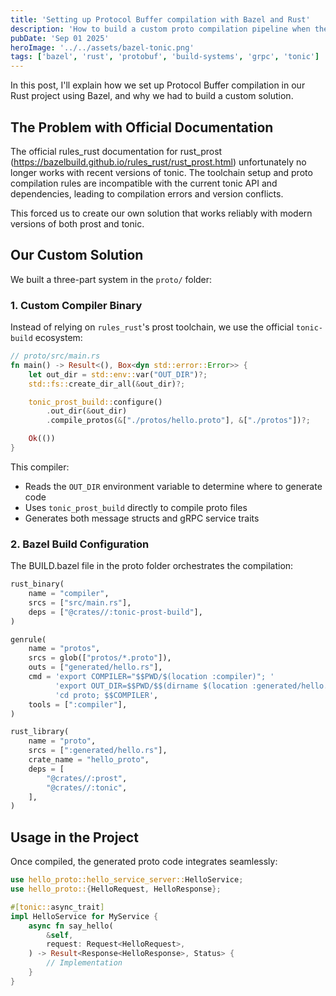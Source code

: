 ```yaml
---
title: 'Setting up Protocol Buffer compilation with Bazel and Rust'
description: 'How to build a custom proto compilation pipeline when the official rules_rust documentation no longer works with modern tonic versions'
pubDate: 'Sep 01 2025'
heroImage: '../../assets/bazel-tonic.png'
tags: ['bazel', 'rust', 'protobuf', 'build-systems', 'grpc', 'tonic']
---
```


In this post, I'll explain how we set up Protocol Buffer compilation in our Rust project using Bazel, and why we had to build a custom solution.

## The Problem with Official Documentation

The official rules_rust documentation for rust_prost (https://bazelbuild.github.io/rules_rust/rust_prost.html) unfortunately no longer works with recent versions of tonic. The toolchain setup and proto compilation rules are incompatible with the current tonic API and dependencies, leading to compilation errors and version conflicts.

This forced us to create our own solution that works reliably with modern versions of both prost and tonic.

## Our Custom Solution

We built a three-part system in the `proto/` folder:

### 1. Custom Compiler Binary

Instead of relying on `rules_rust`'s prost toolchain, we use the official `tonic-build` ecosystem:

```rust
// proto/src/main.rs
fn main() -> Result<(), Box<dyn std::error::Error>> {
    let out_dir = std::env::var("OUT_DIR")?;
    std::fs::create_dir_all(&out_dir)?;

    tonic_prost_build::configure()
        .out_dir(&out_dir)
        .compile_protos(&["./protos/hello.proto"], &["./protos"])?;

    Ok(())
}
```

This compiler:
- Reads the `OUT_DIR` environment variable to determine where to generate code
- Uses `tonic_prost_build` directly to compile proto files
- Generates both message structs and gRPC service traits

### 2. Bazel Build Configuration

The BUILD.bazel file in the proto folder orchestrates the compilation:

```python
rust_binary(
    name = "compiler",
    srcs = ["src/main.rs"],
    deps = ["@crates//:tonic-prost-build"],
)

genrule(
    name = "protos",
    srcs = glob(["protos/*.proto"]),
    outs = ["generated/hello.rs"],
    cmd = 'export COMPILER="$$PWD/$(location :compiler)"; '
          'export OUT_DIR=$$PWD/$$(dirname $(location :generated/hello.rs)); '
          'cd proto; $$COMPILER',
    tools = [":compiler"],
)

rust_library(
    name = "proto",
    srcs = [":generated/hello.rs"],
    crate_name = "hello_proto",
    deps = [
        "@crates//:prost",
        "@crates//:tonic",
    ],
)
```

## Usage in the Project

Once compiled, the generated proto code integrates seamlessly:

```rust
use hello_proto::hello_service_server::HelloService;
use hello_proto::{HelloRequest, HelloResponse};

#[tonic::async_trait]
impl HelloService for MyService {
    async fn say_hello(
        &self,
        request: Request<HelloRequest>,
    ) -> Result<Response<HelloResponse>, Status> {
        // Implementation
    }
}
```
